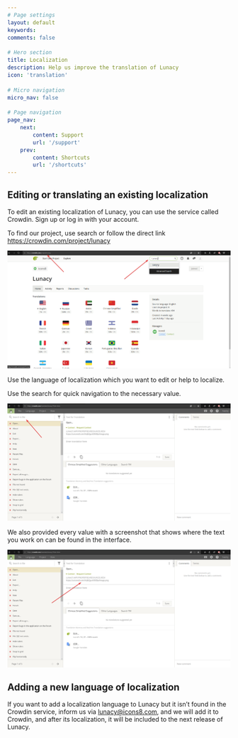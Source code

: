 ```yaml
---
# Page settings
layout: default
keywords:
comments: false

# Hero section
title: Localization
description: Help us improve the translation of Lunacy
icon: 'translation'

# Micro navigation
micro_nav: false

# Page navigation
page_nav:
    next:
        content: Support
        url: '/support'
    prev:
        content: Shortcuts
        url: '/shortcuts'
---
```


## Editing or translating an existing localization

To edit an existing localization of Lunacy, you can use the service called Crowdin. Sign up or log in with your account.

To find our project, use search or follow the direct link https://crowdin.com/project/lunacy

![Select an object and see its properties](public/localization_find_crowdin_project.png)

Use the language of localization which you want to edit or help to localize.

Use the search for quick navigation to the necessary value.

![Select an object and see its properties](public/localization_crowdin_search.png)

We also provided every value with a screenshot that shows where the text you work on can be found in the interface.

![Select an object and see its properties](public/localization_crowdin_screenshot_link.png)

## Adding a new language of localization

If you want to add a localization language to Lunacy but it isn’t found in the Crowdin service, inform us via lunacy@icons8.com, and we will add it to Сrowdin, and after its localization, it will be included to the next release of Lunacy.